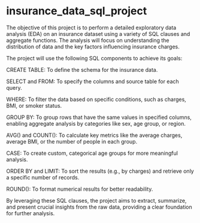 # insurance_data_sql_project

The objective of this project is to perform a detailed exploratory data analysis (EDA) on an insurance dataset using a variety of SQL clauses and aggregate functions. The analysis will focus on understanding the distribution of data and the key factors influencing insurance charges.

The project will use the following SQL components to achieve its goals:

CREATE TABLE: To define the schema for the insurance data.

SELECT and FROM: To specify the columns and source table for each query.

WHERE: To filter the data based on specific conditions, such as charges, BMI, or smoker status.

GROUP BY: To group rows that have the same values in specified columns, enabling aggregate analysis by categories like sex, age group, or region.

AVG() and COUNT(): To calculate key metrics like the average charges, average BMI, or the number of people in each group.

CASE: To create custom, categorical age groups for more meaningful analysis.

ORDER BY and LIMIT: To sort the results (e.g., by charges) and retrieve only a specific number of records.

ROUND(): To format numerical results for better readability.

By leveraging these SQL clauses, the project aims to extract, summarize, and present crucial insights from the raw data, providing a clear foundation for further analysis.
